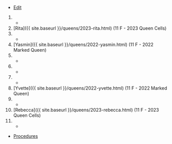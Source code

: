 * [Edit](https://github.com/joejcollins/rhapsody-angel/edit/master/_includes/apiary.md)

1. -
2. [Rita]({{ site.baseurl }}/queens/2023-rita.html) (11 F - 2023 Queen Cells)
3. -
4. [Yasmin]({{ site.baseurl }}/queens/2022-yasmin.html) (11 F - 2022 Marked Queen)
5. -
6. -
7. -
8. [Yvette]({{ site.baseurl }}/queens/2022-yvette.html) (11 F - 2022 Marked Queen)
9. -
10. [Rebecca]({{ site.baseurl }}/queens/2023-rebecca.html) (11 F - 2023 Queen Cells)
11. -

* [Procedures](https://github.com/joejcollins/rhapsody-angel/raw/master/book/00Book.pdf)
